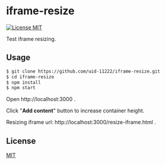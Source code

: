 # iframe-resize

[![License MIT][license-image]](LICENSE)

Test iframe resizing.

## Usage
```bash
$ git clone https://github.com/uid-11222/iframe-resize.git
$ cd iframe-resize
$ npm install
$ npm start
```
Open http://localhost:3000 .

Click "**Add content**" button to increase container height.

Resizing iframe url: http://localhost:3000/resize-iframe.html .

## License
[MIT](LICENSE)

[license-image]: https://img.shields.io/badge/license-MIT-blue.svg
  "The MIT License"